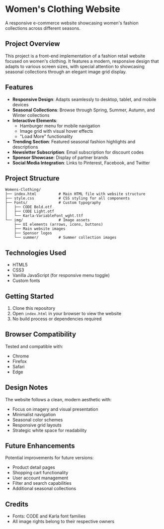 # Women's Clothing Website

A responsive e-commerce website showcasing women's fashion collections across different seasons.

## Project Overview

This project is a front-end implementation of a fashion retail website focused on women's clothing. It features a modern, responsive design that adapts to various screen sizes, with special attention to showcasing seasonal collections through an elegant image grid display.

## Features

- **Responsive Design**: Adapts seamlessly to desktop, tablet, and mobile devices
- **Seasonal Collections**: Browse through Spring, Summer, Autumn, and Winter collections
- **Interactive Elements**: 
  - Hamburger menu for mobile navigation
  - Image grid with visual hover effects
  - "Load More" functionality 
- **Trending Section**: Featured seasonal fashion highlights and descriptions
- **Newsletter Subscription**: Email subscription for discount codes
- **Sponsor Showcase**: Display of partner brands
- **Social Media Integration**: Links to Pinterest, Facebook, and Twitter

## Project Structure

```
Womens-Clothing/
├── index.html          # Main HTML file with website structure
├── style.css           # CSS styling for all components
├── Fonts/              # Custom typography
│   ├── CODE Bold.otf
│   ├── CODE Light.otf
│   └── Karla-VariableFont_wght.ttf
└── img/                # Image assets
    ├── UI elements (arrows, icons, buttons)
    ├── Main website images
    ├── Sponsor logos
    └── summer/         # Summer collection images
```

## Technologies Used

- HTML5
- CSS3
- Vanilla JavaScript (for responsive menu toggle)
- Custom fonts

## Getting Started

1. Clone this repository
2. Open `index.html` in your browser to view the website
3. No build process or dependencies required

## Browser Compatibility

Tested and compatible with:
- Chrome
- Firefox
- Safari
- Edge

## Design Notes

The website follows a clean, modern aesthetic with:
- Focus on imagery and visual presentation
- Minimalist navigation
- Seasonal color schemes
- Responsive grid layouts
- Strategic white space for readability

## Future Enhancements

Potential improvements for future versions:
- Product detail pages
- Shopping cart functionality
- User account management
- Filter and search capabilities
- Additional seasonal collections

## Credits

- Fonts: CODE and Karla font families
- All image rights belong to their respective owners